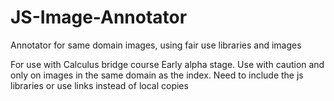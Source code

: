 # JS-Image-Annotator
Annotator for same domain images, using fair use libraries and images

For use with Calculus bridge course
Early alpha stage.
Use with caution and only on images in the same domain as the index.
Need to include the js libraries or use links instead of local copies
